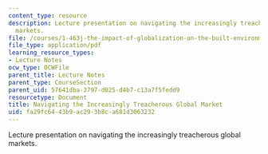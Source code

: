 ```yaml
---
content_type: resource
description: Lecture presentation on navigating the increasingly treacherous global
  markets.
file: /courses/1-463j-the-impact-of-globalization-on-the-built-environment-fall-2009/fa29fc6443b9ac293b8ca681d3063232_MIT1_463JF09_lec08.pdf
file_type: application/pdf
learning_resource_types:
- Lecture Notes
ocw_type: OCWFile
parent_title: Lecture Notes
parent_type: CourseSection
parent_uid: 57641dba-3797-d025-d4b7-c13a7f5fedd9
resourcetype: Document
title: Navigating the Increasingly Treacherous Global Market
uid: fa29fc64-43b9-ac29-3b8c-a681d3063232
---
```

Lecture presentation on navigating the increasingly treacherous global markets.

